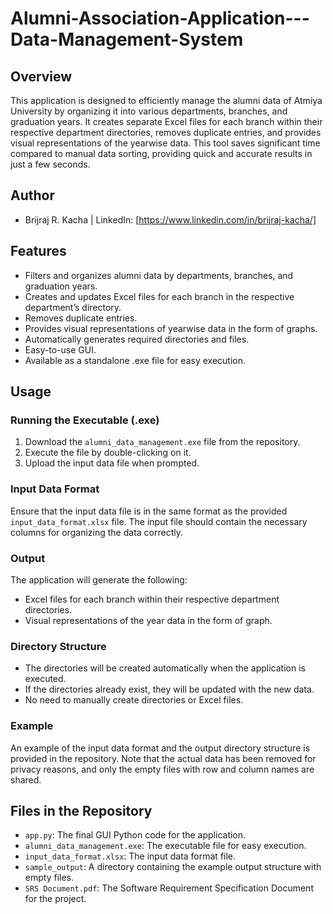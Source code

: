 # Alumni-Association-Application---Data-Management-System

## Overview
This application is designed to efficiently manage the alumni data of Atmiya University by organizing it into various departments, branches, and graduation years. It creates separate Excel files for each branch within their respective department directories, removes duplicate entries, and provides visual representations of the yearwise data. This tool saves significant time compared to manual data sorting, providing quick and accurate results in just a few seconds.

## Author
- Brijraj R. Kacha | LinkedIn: [https://www.linkedin.com/in/brijraj-kacha/]

## Features
- Filters and organizes alumni data by departments, branches, and graduation years.
- Creates and updates Excel files for each branch in the respective department’s directory.
- Removes duplicate entries.
- Provides visual representations of yearwise data in the form of graphs.
- Automatically generates required directories and files.
- Easy-to-use GUI.
- Available as a standalone .exe file for easy execution.

## Usage
### Running the Executable (.exe)
1. Download the `alumni_data_management.exe` file from the repository.
2. Execute the file by double-clicking on it.
3. Upload the input data file when prompted.

### Input Data Format
Ensure that the input data file is in the same format as the provided `input_data_format.xlsx` file. The input file should contain the necessary columns for organizing the data correctly.

### Output
The application will generate the following:
- Excel files for each branch within their respective department directories.
- Visual representations of the year data in the form of graph.

### Directory Structure
- The directories will be created automatically when the application is executed.
- If the directories already exist, they will be updated with the new data.
- No need to manually create directories or Excel files.

### Example
An example of the input data format and the output directory structure is provided in the repository. Note that the actual data has been removed for privacy reasons, and only the empty files with row and column names are shared.

## Files in the Repository
- `app.py`: The final GUI Python code for the application.
- `alumni_data_management.exe`: The executable file for easy execution.
- `input_data_format.xlsx`: The input data format file.
- `sample_output`: A directory containing the example output structure with empty files.
- `SRS Document.pdf`: The Software Requirement Specification Document for the project.

